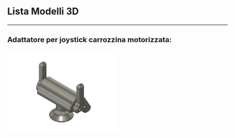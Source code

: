 
## Lista Modelli 3D

---
### Adattatore per joystick carrozzina motorizzata:

[<img align="left" src="anteprime_presidi/adattatore_joystick.png" width="50%">][file_adattatore_joystick]

<!-- [![anteprima_adattatore_joystick][adattatore_joystick]][file_adattatore_joystick] -->


[file_adattatore_joystick]: Adattatore_Joystick_rev_1.4.f3d?raw=true
<!-- [adattatore_joystick]: anteprime_presidi/adattatore_joystick.png -->

